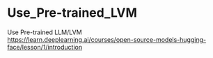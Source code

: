 # Use_Pre-trained_LVM
Use Pre-trained LLM/LVM      
https://learn.deeplearning.ai/courses/open-source-models-hugging-face/lesson/1/introduction
